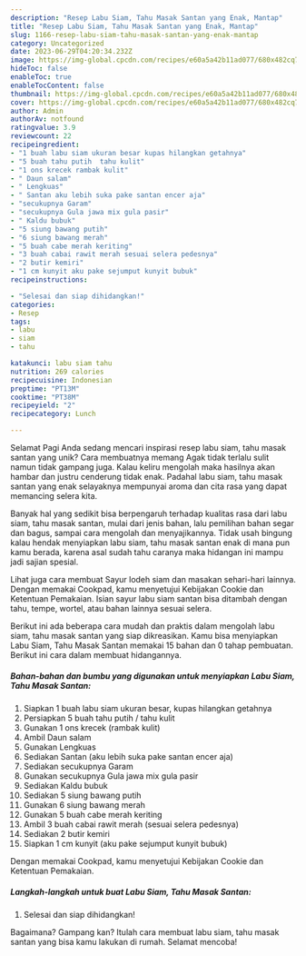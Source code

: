 ```yaml
---
description: "Resep Labu Siam, Tahu Masak Santan yang Enak, Mantap"
title: "Resep Labu Siam, Tahu Masak Santan yang Enak, Mantap"
slug: 1166-resep-labu-siam-tahu-masak-santan-yang-enak-mantap
category: Uncategorized
date: 2023-06-29T04:20:34.232Z
image: https://img-global.cpcdn.com/recipes/e60a5a42b11ad077/680x482cq70/labu-siam-tahu-masak-santan-foto-resep-utama.jpg
hideToc: false
enableToc: true
enableTocContent: false
thumbnail: https://img-global.cpcdn.com/recipes/e60a5a42b11ad077/680x482cq70/labu-siam-tahu-masak-santan-foto-resep-utama.jpg
cover: https://img-global.cpcdn.com/recipes/e60a5a42b11ad077/680x482cq70/labu-siam-tahu-masak-santan-foto-resep-utama.jpg
author: Admin
authorAv: notfound
ratingvalue: 3.9
reviewcount: 22
recipeingredient:
- "1 buah labu siam ukuran besar kupas hilangkan getahnya"
- "5 buah tahu putih  tahu kulit"
- "1 ons krecek rambak kulit"
- " Daun salam"
- " Lengkuas"
- " Santan aku lebih suka pake santan encer aja"
- "secukupnya Garam"
- "secukupnya Gula jawa mix gula pasir"
- " Kaldu bubuk"
- "5 siung bawang putih"
- "6 siung bawang merah"
- "5 buah cabe merah keriting"
- "3 buah cabai rawit merah sesuai selera pedesnya"
- "2 butir kemiri"
- "1 cm kunyit aku pake sejumput kunyit bubuk"
recipeinstructions:

- "Selesai dan siap dihidangkan!"
categories:
- Resep
tags:
- labu
- siam
- tahu

katakunci: labu siam tahu 
nutrition: 269 calories
recipecuisine: Indonesian
preptime: "PT13M"
cooktime: "PT38M"
recipeyield: "2"
recipecategory: Lunch

---
```



Selamat Pagi Anda sedang mencari inspirasi resep labu siam, tahu masak santan yang unik? Cara membuatnya memang Agak tidak terlalu sulit namun tidak gampang juga. Kalau keliru mengolah maka hasilnya akan hambar dan justru cenderung tidak enak. Padahal labu siam, tahu masak santan yang enak selayaknya mempunyai aroma dan cita rasa yang dapat memancing selera kita.


Banyak hal yang sedikit bisa berpengaruh terhadap kualitas rasa dari labu siam, tahu masak santan, mulai dari jenis bahan, lalu pemilihan bahan segar dan bagus, sampai cara mengolah dan menyajikannya. Tidak usah bingung kalau hendak menyiapkan labu siam, tahu masak santan enak di mana pun kamu berada, karena asal sudah tahu caranya maka hidangan ini mampu jadi sajian spesial.

Lihat juga cara membuat Sayur lodeh siam dan masakan sehari-hari lainnya. Dengan memakai Cookpad, kamu menyetujui Kebijakan Cookie dan Ketentuan Pemakaian. Isian sayur labu siam santan bisa ditambah dengan tahu, tempe, wortel, atau bahan lainnya sesuai selera.


Berikut ini ada beberapa cara mudah dan praktis dalam mengolah labu siam, tahu masak santan yang siap dikreasikan. Kamu bisa menyiapkan Labu Siam, Tahu Masak Santan memakai 15 bahan dan 0 tahap pembuatan. Berikut ini cara dalam membuat hidangannya.

<!--inarticleads1-->

##### Bahan-bahan dan bumbu yang digunakan untuk menyiapkan Labu Siam, Tahu Masak Santan:

1. Siapkan 1 buah labu siam ukuran besar, kupas hilangkan getahnya
1. Persiapkan 5 buah tahu putih / tahu kulit
1. Gunakan 1 ons krecek (rambak kulit)
1. Ambil  Daun salam
1. Gunakan  Lengkuas
1. Sediakan  Santan (aku lebih suka pake santan encer aja)
1. Sediakan secukupnya Garam
1. Gunakan secukupnya Gula jawa mix gula pasir
1. Sediakan  Kaldu bubuk
1. Sediakan 5 siung bawang putih
1. Gunakan 6 siung bawang merah
1. Gunakan 5 buah cabe merah keriting
1. Ambil 3 buah cabai rawit merah (sesuai selera pedesnya)
1. Sediakan 2 butir kemiri
1. Siapkan 1 cm kunyit (aku pake sejumput kunyit bubuk)


Dengan memakai Cookpad, kamu menyetujui Kebijakan Cookie dan Ketentuan Pemakaian. 

<!--inarticleads2-->

##### Langkah-langkah untuk buat Labu Siam, Tahu Masak Santan:


1. Selesai dan siap dihidangkan!



Bagaimana? Gampang kan? Itulah cara membuat labu siam, tahu masak santan yang bisa kamu lakukan di rumah. Selamat mencoba!
